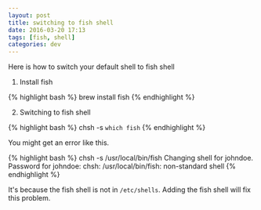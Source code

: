 ```yaml
---
layout: post
title: switching to fish shell
date: 2016-03-20 17:13
tags: [fish, shell]
categories: dev
---
```


Here is how to switch your default shell to fish shell

1. Install fish

{% highlight bash %}
brew install fish
{% endhighlight %}

2. Switching to fish shell

{% highlight bash %}
chsh -s `which fish`
{% endhighlight %}

You might get an error like this.

{% highlight bash %}
chsh -s /usr/local/bin/fish
Changing shell for johndoe.
Password for johndoe:
chsh: /usr/local/bin/fish: non-standard shell
{% endhighlight %}

It's because the fish shell is not in `/etc/shells`. Adding the fish shell will fix this problem.

